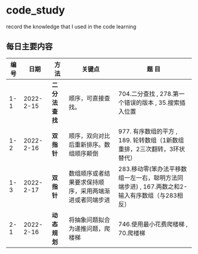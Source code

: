 # code_study
record the knowledge that I used in the code learning


## 每日主要内容
编号|          日期          |          方法          |          关键点          |          题  目          |
-|-|-|-|-
1-1|2022-2-15|**二分法查找**|顺序，可直接查找。|704.二分查找 , 278.第一个错误的版本 , 35.搜索插入位置
1-2|2022-2-16|**双指针**|顺序，双向对比后重新排序。数组顺序颠倒|977. 有序数组的平方 , 189. 轮转数组（1新数组重排，2三次翻转，3环状替代）
1-3|2022-2-17|**双指针**|数组顺序或者结果要求保持顺序，采用两端渐进或者同端步进|283.移动零(笨办法平移数组一左一右，聪明方法同端步进)  , 167.两数之和2-输入有序数组（与283相反）
2-1|2022-2-16|**动态规划**|将抽象问题拟合为递推问题，爬楼梯|746.使用最小花费爬楼梯 , 70.爬楼梯
